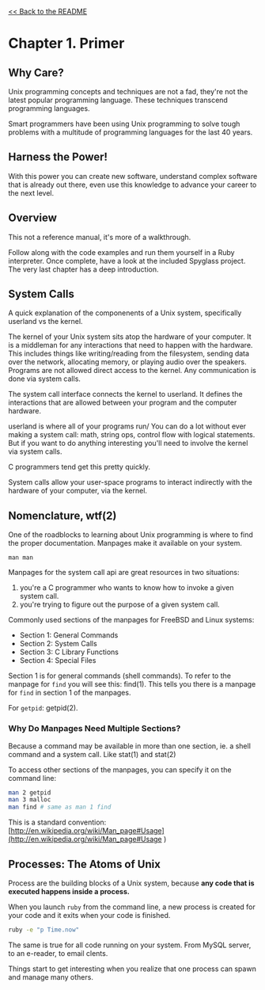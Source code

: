 [&lt;&lt; Back to the README](README.md)

# Chapter 1. Primer

## Why Care?

Unix programming concepts and techniques are not a fad, they're not the latest
popular programming language. These techniques transcend programming languages.

Smart programmers have been using Unix programming to solve tough problems with
a multitude of programming languages for the last 40 years.

## Harness the Power!

With this power you can create new software, understand complex software that
is already out there, even use this knowledge to advance your career to the
next level.

## Overview

This not a reference manual, it's more of a walkthrough.

Follow along with the code examples and run them yourself in a Ruby interpreter.
Once complete, have a look at the included Spyglass project. The very last
chapter has a deep introduction.

## System Calls

A quick explanation of the componenents of a Unix system, specifically userland
vs the kernel.

The kernel of your Unix system sits atop the hardware of your computer. It is a
middleman for any interactions that need to happen with the hardware. This
includes things like writing/reading from the filesystem, sending data over the
network, allocating memory, or playing audio over the speakers. Programs are not
allowed direct access to the kernel. Any communication is done via system calls.

The system call interface connects the kernel to userland. It defines the
interactions that are allowed between your program and the computer hardware.

userland is where all of your programs run/ You can do a lot without ever
making a system call: math, string ops, control flow with logical statements.
But if you want to do anything interesting you'll need to involve the kernel
via system calls.

C programmers tend get this pretty quickly.

System calls allow your user-space programs to interact indirectly with the
hardware of your computer, via the kernel.

## Nomenclature, wtf(2)

One of the roadblocks to learning about Unix programming is where to find the
proper documentation. Manpages make it available on your system.

`man man`

Manpages for the system call api are great resources in two situations:

1. you're a C programmer who wants to know how to invoke a given system call.
2. you're trying to figure out the purpose of a given system call.

Commonly used sections of the manpages for FreeBSD and Linux systems:

- Section 1: General Commands
- Section 2: System Calls
- Section 3: C Library Functions
- Section 4: Special Files

Section 1 is for general commands (shell commands). To refer to the manpage for
`find` you will see this: find(1). This tells you there is a manpage for `find`
in section 1 of the manpages.

For `getpid`: getpid(2).

### Why Do Manpages Need Multiple Sections?

Because a command may be available in more than one section, ie. a shell command
and a system call. Like stat(1) and stat(2)

To access other sections of the manpages, you can specify it on the command line:

```sh
man 2 getpid
man 3 malloc
man find # same as man 1 find
```

This is a standard convention:
[http://en.wikipedia.org/wiki/Man_page#Usage](http://en.wikipedia.org/wiki/Man_page#Usage )

## Processes: The Atoms of Unix

Process are the building blocks of a Unix system, because **any code that is
executed happens inside a process.**

When you launch `ruby` from the command line, a new process is created for your
code and it exits when your code is finished.

```sh
ruby -e "p Time.now"
```

The same is true for all code running on your system. From MySQL server, to an
e-reader, to email clents.

Things start to get interesting when you realize that one process can spawn and
manage many others.
